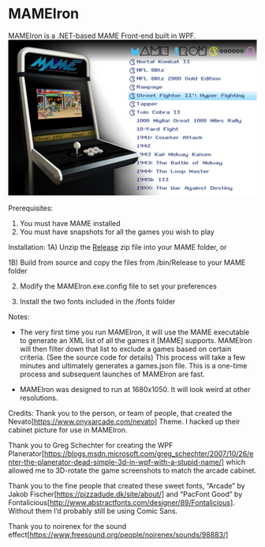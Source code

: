 # MAMEIron
MAMEIron is a .NET-based MAME Front-end built in WPF.
![screenshot](https://github.com/MrChrisWeinert/MAMEIron/raw/master/MAMEIronWPF/Images/screenshot.png)

Prerequisites:
1) You must have MAME installed
2) You must have snapshots for all the games you wish to play

Installation:
1A) Unzip the [Release](https://github.com/MrChrisWeinert/MAMEIron/raw/master/Releases/MAMEIron.ziphttps://github.com/MrChrisWeinert/MAMEIron/raw/master/Releases/MAMEIron.zip) zip file into your MAME folder, or

1B) Build from source and copy the files from /bin/Release to your MAME folder

2)  Modify the MAMEIron.exe.config file to set your preferences

3)  Install the two fonts included in the /fonts folder


Notes:
- The very first time you run MAMEIron, it will use the MAME executable to generate an XML list of all the games it [MAME] supports.
MAMEIron will then filter down that list to exclude a games based on certain criteria. (See the source code for details)
This process will take a few minutes and ultimately generates a games.json file. This is a one-time process and subsequent launches of MAMEIron are fast.

- MAMEIron was designed to run at 1680x1050. It will look weird at other resolutions.

Credits:
Thank you to the person, or team of people, that created the Nevato[https://www.onyxarcade.com/nevato] Theme. I hacked up their cabinet picture for use in MAMEIron.

Thank you to Greg Schechter for creating the WPF Planerator[https://blogs.msdn.microsoft.com/greg_schechter/2007/10/26/enter-the-planerator-dead-simple-3d-in-wpf-with-a-stupid-name/] which allowed me to 3D-rotate the game screenshots to match the arcade cabinet.

Thank you to the fine people that created these sweet fonts, “Arcade” by Jakob Fischer[https://pizzadude.dk/site/about/] and “PacFont Good” by Fontalicious[http://www.abstractfonts.com/designer/89/Fontalicious]. Without them I’d probably still be using Comic Sans.

Thank you to noirenex for the sound effect[https://www.freesound.org/people/noirenex/sounds/98883/]
